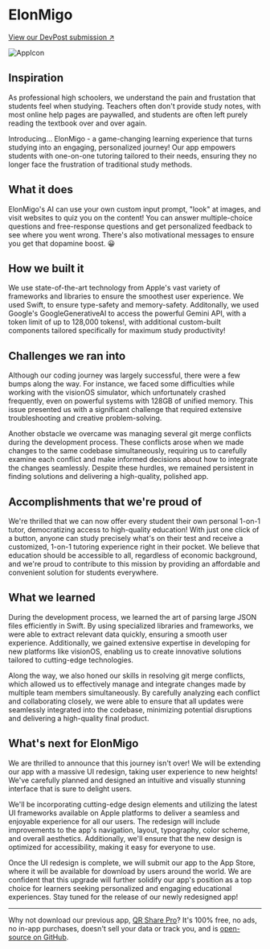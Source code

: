 # ElonMigo

[View our DevPost submission ↗](https://devpost.com/software/elonmigo)

![AppIcon](https://github.com/aaronhma/ElonMigo/blob/master/ElonMigo/Assets.xcassets/AppIcon.appiconset/ElonMigo.png)

## Inspiration

As professional high schoolers, we understand the pain and frustation that students feel when studying. Teachers often don't provide study notes, with most online help pages are paywalled, and students are often left purely reading the textbook over and over again.

Introducing... ElonMigo - a game-changing learning experience that turns studying into an engaging, personalized journey! Our app empowers students with one-on-one tutoring tailored to their needs, ensuring they no longer face the frustration of traditional study methods.

## What it does

ElonMigo's AI can use your own custom input prompt, "look" at images, and visit websites to quiz you on the content! You can answer multiple-choice questions and free-response questions and get personalized feedback to see where you went wrong. There's also motivational messages to ensure you get that dopamine boost. 😀

## How we built it

We use state-of-the-art technology from Apple's vast variety of frameworks and libraries to ensure the smoothest user experience. We used Swift, to ensure type-safety and memory-safety. Additonally, we used Google's GoogleGenerativeAI to access the powerful Gemini API, with a token limit of up to 128,000 tokens!, with additional custom-built components tailored specifically for maximum study productivity!

## Challenges we ran into

Although our coding journey was largely successful, there were a few bumps along the way. For instance, we faced some difficulties while working with the visionOS simulator, which unfortunately crashed frequently, even on powerful systems with 128GB of unified memory. This issue presented us with a significant challenge that required extensive troubleshooting and creative problem-solving.

Another obstacle we overcame was managing several git merge conflicts during the development process. These conflicts arose when we made changes to the same codebase simultaneously, requiring us to carefully examine each conflict and make informed decisions about how to integrate the changes seamlessly. Despite these hurdles, we remained persistent in finding solutions and delivering a high-quality, polished app.

## Accomplishments that we're proud of

We're thrilled that we can now offer every student their own personal 1-on-1 tutor, democratizing access to high-quality education! With just one click of a button, anyone can study precisely what's on their test and receive a customized, 1-on-1 tutoring experience right in their pocket. We believe that education should be accessible to all, regardless of economic background, and we're proud to contribute to this mission by providing an affordable and convenient solution for students everywhere.

## What we learned

During the development process, we learned the art of parsing large JSON files efficiently in Swift. By using specialized libraries and frameworks, we were able to extract relevant data quickly, ensuring a smooth user experience. Additionally, we gained extensive expertise in developing for new platforms like visionOS, enabling us to create innovative solutions tailored to cutting-edge technologies.

Along the way, we also honed our skills in resolving git merge conflicts, which allowed us to effectively manage and integrate changes made by multiple team members simultaneously. By carefully analyzing each conflict and collaborating closely, we were able to ensure that all updates were seamlessly integrated into the codebase, minimizing potential disruptions and delivering a high-quality final product.

## What's next for ElonMigo

We are thrilled to announce that this journey isn't over! We will be extending our app with a massive UI redesign, taking user experience to new heights! We've carefully planned and designed an intuitive and visually stunning interface that is sure to delight users.

We'll be incorporating cutting-edge design elements and utilizing the latest UI frameworks available on Apple platforms to deliver a seamless and enjoyable experience for all our users. The redesign will include improvements to the app's navigation, layout, typography, color scheme, and overall aesthetics. Additionally, we'll ensure that the new design is optimized for accessibility, making it easy for everyone to use.

Once the UI redesign is complete, we will submit our app to the App Store, where it will be available for download by users around the world. We are confident that this upgrade will further solidify our app's position as a top choice for learners seeking personalized and engaging educational experiences. Stay tuned for the release of our newly redesigned app!

---

Why not download our previous app, [QR Share Pro](https://apps.apple.com/us/app/qr-share-pro/id6479589995)? It's 100% free, no ads, no in-app purchases, doesn't sell your data or track you, and is [open-source on GitHub](https://github.com/visual-studio-coder/qr-share-pro).
